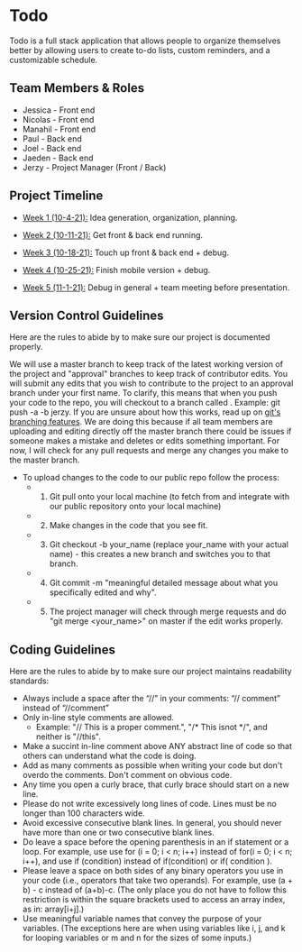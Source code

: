 # Todo
Todo is a full stack application that allows people to organize themselves better by allowing users to create to-do lists, custom reminders, and a customizable schedule.

## Team Members & Roles
* Jessica   -   Front end
* Nicolas   -   Front end
* Manahil   -   Front end
* Paul  -   Back end
* Joel  -   Back end
* Jaeden    -   Back end
* Jerzy -   Project Manager (Front / Back)

## Project Timeline

* <ins>Week 1 (10-4-21):</ins>     Idea generation, organization, planning.

* <ins>Week 2 (10-11-21):</ins>        Get front & back end running.

* <ins>Week 3 (10-18-21):</ins>        Touch up front & back end + debug.

* <ins>Week 4 (10-25-21):</ins>        Finish mobile version + debug.

* <ins>Week 5 (11-1-21):</ins>     Debug in general + team meeting before presentation.

## Version Control Guidelines

Here are the rules to abide by to make sure our project is documented properly.

We will use a master branch to keep track of the latest working version of the project and "approval" branches to keep track of contributor edits. You will submit any edits that you wish to contribute to the project to an approval branch under your first name. To clarify, this means that when you push your code to the repo, you will checkout to a branch called <your name>. Example: git push -a -b jerzy. If you are unsure about how this works, read up on [git's branching features](https://git-scm.com/book/en/v2/Git-Branching-Basic-Branching-and-Merging). We are doing this because if all team members are uploading and editing directly off the master branch there could be issues if someone makes a mistake and deletes or edits something important. For now, I will check for any pull requests and merge any changes you make to the master branch.

* To upload changes to the code to our public repo follow the process:
    - 1. Git pull onto your local machine (to fetch from and integrate with our public repository onto your local machine)
    - 2. Make changes in the code that you see fit.
    - 3. Git checkout -b your_name (replace your_name with your actual name) - this creates a new branch and switches you to that branch.
    - 4. Git commit -m "meaningful detailed message about what you specifically edited and why". 
    - 5. The project manager will check through merge requests and do "git merge <your_name>" on master if the edit works properly.

## Coding Guidelines

Here are the rules to abide by to make sure our project maintains readability standards:

* Always include a space after the “//” in your comments: “// comment” instead of “//comment”
* Only in-line style comments are allowed.
    -   Example: "// This is a proper comment.", "/* This isnot */", and neither is "//this".
* Make a succint in-line comment above ANY abstract line of code so that others can understand what the code is doing.
* Add as many comments as possible when writing your code but don't overdo the comments. Don't comment on obvious code.
* Any time you open a curly brace, that curly brace should start on a new line.
* Please do not write excessively long lines of code. Lines must be no longer than 100 characters wide.
* Avoid excessive consecutive blank lines. In general, you should never have more than one or two
consecutive blank lines.
* Do leave a space before the opening parenthesis in an if statement or a loop. For example, use
use for (i = 0; i < n; i++) instead of for(i = 0; i < n; i++), and use if (condition) instead of if(condition) or if( condition ).
* Please leave a space on both sides of any binary operators you use in your code (i.e., operators that take two operands). For example, use (a + b) - c instead of (a+b)-c. (The only place you do not have to follow this restriction is within the square brackets used to access an array index, as in: array[i+j].)
* Use meaningful variable names that convey the purpose of your variables. (The exceptions here are when using variables like i, j, and k for looping variables or m and n for the sizes of some inputs.)
